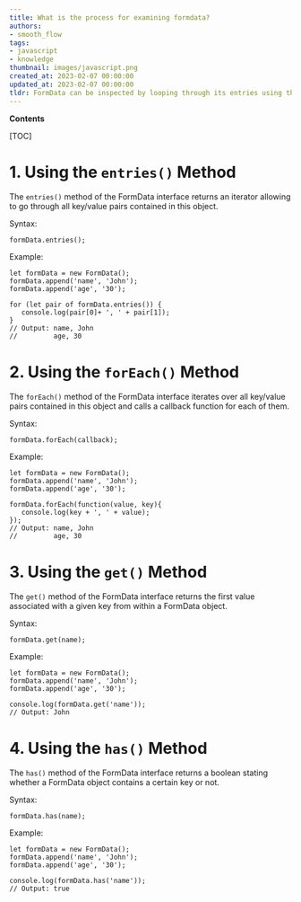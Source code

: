```yaml
---
title: What is the process for examining formdata?
authors:
- smooth_flow
tags:
- javascript
- knowledge
thumbnail: images/javascript.png
created_at: 2023-02-07 00:00:00
updated_at: 2023-02-07 00:00:00
tldr: FormData can be inspected by looping through its entries using the forEach() method.
---
```


**Contents**

[TOC]

# 1. Using the `entries()` Method

The `entries()` method of the FormData interface returns an iterator allowing to go through all key/value pairs contained in this object.

Syntax:
```
formData.entries();
```

Example:
```
let formData = new FormData();
formData.append('name', 'John');
formData.append('age', '30');

for (let pair of formData.entries()) {
   console.log(pair[0]+ ', ' + pair[1]); 
}
// Output: name, John 
//         age, 30
```

# 2. Using the `forEach()` Method

The `forEach()` method of the FormData interface iterates over all key/value pairs contained in this object and calls a callback function for each of them.

Syntax:
```
formData.forEach(callback);
```

Example:
```
let formData = new FormData();
formData.append('name', 'John');
formData.append('age', '30');

formData.forEach(function(value, key){
   console.log(key + ', ' + value);
});
// Output: name, John 
//         age, 30
```

# 3. Using the `get()` Method

The `get()` method of the FormData interface returns the first value associated with a given key from within a FormData object.

Syntax:
```
formData.get(name);
```

Example:
```
let formData = new FormData();
formData.append('name', 'John');
formData.append('age', '30');

console.log(formData.get('name')); 
// Output: John
```

# 4. Using the `has()` Method

The `has()` method of the FormData interface returns a boolean stating whether a FormData object contains a certain key or not.

Syntax:
```
formData.has(name);
```

Example:
```
let formData = new FormData();
formData.append('name', 'John');
formData.append('age', '30');

console.log(formData.has('name')); 
// Output: true
